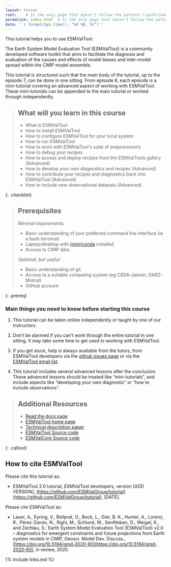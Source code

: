 ```yaml
---
layout: lesson
root: .  # Is the only page that doesn't follow the pattern /:path/index.html
permalink: index.html  # Is the only page that doesn't follow the pattern /:path/index.html
date: '`r format(Sys.time(), "%d %B, %Y")`'
---
```


This tutorial helps you to use ESMValTool.

The Earth System Model Evaluation Tool (ESMValTool) is a community developed
software toolkit that aims to facilitate the diagnosis and evaluation of the
causes and effects of model biases and inter-model spread within the CMIP model
ensemble.

This tutorial is structured such that the main body of the tutorial, up to the
episode 7, can be done in one sitting. From episode 8, each episode is a
mini-tutorial covering an advanced aspect of working with ESMValTool. These
mini-tutorials can be appended to the main tutorial or worked through
independently.

> ## What will you learn in this course
>
> - What is ESMValTool
> - How to install ESMValTool
> - How to configure ESMValTool for your local system
> - How to run ESMValTool
> - How to work with ESMValTool's suite of preprocessors
> - How to debug your recipes
> - How to access and deploy recipes from the ESMValTools gallery (Advanced)
> - How to develop your own diagnostics and recipes (Advanced)
> - How to contribute your recipes and diagnostics back into ESMValTool
>   (Advanced)
> - How to include new observational datasets (Advanced)
>
{: .checklist}

> ## Prerequisites
>
> *Minimal requirements:*
>
> - Basic understanding of your preferred command line interface (ie a bash
>   terminal)
> - Laptop/desktop with
>   [(mini)conda](https://docs.conda.io/en/latest/miniconda.html) installed
> - Access to CMIP data
>
> *Optional, but useful:*
>
> - Basic understanding of git
> - Access to a suitable computing system (eg CEDA-Jasmin, DKRZ-Mistral)
> - GitHub account
>
{: .prereq}

### Main things you need to know before starting this course

1. This tutorial can be taken online independently or taught by one of our
   instructors.

2. Don’t be alarmed if you can’t work through the entire tutorial in one
   sitting. It may take some time to get used to working with ESMValTool.

3. If you get stuck, help is always available from the tutors, from ESMValTool
    developers via the [github issues
    page](https://github.com/ESMValGroup/ESMValTool/issues) or via the
    [ESMValTool email list](mailto:esmvaltool@listserv.dfn.de).

4. This tutorial includes several advanced lessons after the conclusion. These
   advanced lessons should be treated like “mini-tutorials”, and include aspects
   like “developing your own diagnostic” or “how to include observations”.

> ## Additional Resources
>
> - [Read the docs page](https://esmvaltool.readthedocs.io/)
> - [ESMValTool home page](https://www.esmvaltool.org/)
> - [Technical description paper](https://doi.org/10.5194/gmd-13-1179-2020)
> - [ESMValTool Source code](https://github.com/ESMValGroup/ESMValTool)
> - [ESMValCore Source code](https://github.com/ESMValGroup/ESMValCore)
>
{: .callout}

## How to cite ESMValTool

Please cite this tutorial as:

- ESMValTool 2.0 tutorial, ESMValTool developers, version [ADD VERSION],
  [https://github.com/ESMValGroup/tutorial](https://github.com/ESMValGroup/tutorial),
  [DATE].

Please cite ESMValTool as:

- Lauer, A., Eyring, V., Bellprat, O., Bock, L., Gier, B. K., Hunter, A.,
  Lorenz, R., Pérez-Zanón, N., Righi, M., Schlund, M., Senftleben, D., Weigel,
  K., and Zechlau, S.: Earth System Model Evaluation Tool (ESMValTool) v2.0 –
  diagnostics for emergent constraints and future projections from Earth
  system models in CMIP, Geosci. Model Dev. Discuss.,
  [https://doi.org/10.5194/gmd-2020-60](https://doi.org/10.5194/gmd-2020-60),
  in review, 2020.

{% include links.md %}

